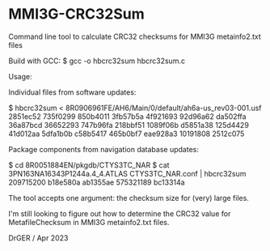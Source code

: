 # MMI3G-CRC32Sum
Command line tool to calculate CRC32 checksums for MMI3G metainfo2.txt files

Build with GCC:
$ gcc -o hbcrc32sum hbcrc32sum.c

Usage:

Individual files from software updates:

$ hbcrc32sum < 8R0906961FE/AH6/Main/0/default/ah6a-us_rev03-001.usf
2851ec52
735f0299
850b4011
3fb57b5a
4f921693
92d96a62
da502ffa
36a87bcd
36652293
747b96fa
218bbf51
1089f06b
d5851a38
125d4429
41d012aa
5dfa1b0b
c58b5417
465b0bf7
eae928a3
10191808 2512c075

Package components from navigation database updates:

$ cd 8R0051884EN/pkgdb/CTYS3TC_NAR
$ cat 3PN163NA16343P1244a.4_4.ATLAS CTYS3TC_NAR.conf | hbcrc32sum 209715200
b18e580a
ab1355ae
575321189 bc13314a

The tool accepts one argument: the checksum size for (very) large files.

I'm still looking to figure out how to determine the CRC32 value for
MetafileChecksum in MMI3G metainfo2.txt files.

DrGER / Apr 2023
